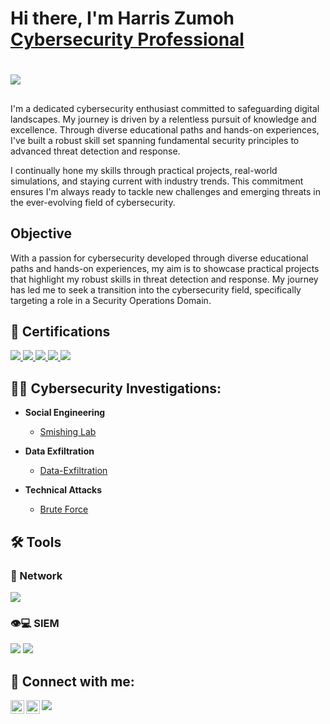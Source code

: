 <h1>Hi there, I'm Harris Zumoh<br/><a href="https://www.linkedin.com/in/harris-zumoh/">Cybersecurity Professional</a>

#

<div>
  <a href="https://medium.com/@kzumoh7">
    <img src="https://img.shields.io/badge/Medium-000000?style=for-the-badge&logo=medium&logoColor=white" />
  </a>
</div>

##
I'm a dedicated cybersecurity enthusiast committed to safeguarding digital landscapes. My journey is driven by a relentless pursuit of knowledge and excellence. Through diverse educational paths and hands-on experiences, I've built a robust skill set spanning fundamental security principles to advanced threat detection and response.

I continually hone my skills through practical projects, real-world simulations, and staying current with industry trends. This commitment ensures I'm always ready to tackle new challenges and emerging threats in the ever-evolving field of cybersecurity.

## Objective

With a passion for cybersecurity developed through diverse educational paths and hands-on experiences, my aim is to showcase practical projects that highlight my robust skills in threat detection and response. My journey has led me to seek a transition into the cybersecurity field, specifically targeting a role in a Security Operations Domain.


<h2> 📄 Certifications</h2>

<div>
<a href="https://www.credly.com/badges/03d83478-48dd-4895-ac6f-5e129cae536a/public_url">
  <img src="https://img.shields.io/badge/-Security%2B-FF0000?&style=for-the-badge&logo=CompTIA&logoColor=white" />
</a>
<a href="https://cpe.isc2.org/digitalcert">
  <img src="https://img.shields.io/badge/ISC2%20CC-%23FF0000%2C%23FF7F00%2C%23FFFF00%2C%2300FF00%2C%2300FFFF%2C%230000FF%2C%239B00FF?&style=for-the-badge&logoColor=white" />
</a>
<a href="https://www.credly.com/badges/dc1297a0-c5b0-47ed-802f-657a29053923/linked_in_profile">
  <img src="https://img.shields.io/badge/Google%20Cybersecurity%20Certificate-%23FF0000%2C%23FF7F00%2C%23FFFF00%2C%2300FF00%2C%2300FFFF%2C%230000FF%2C%239B00FF?&style=for-the-badge&logo=Google&logoColor=white" />
</a>
<a href="https://app.letsdefend.io//certificate/show/e8112634-1989-435c-9190-d9a57eee2d55">
  <img src="https://img.shields.io/badge/LetsDefend%20SOC%20Analyst-007BFF?&style=for-the-badge&logo=LetsDefend&logoColor=white" />
</a>
<img src="https://img.shields.io/badge/Qualys%20VMDR-FF0000?&style=for-the-badge&logo=Qualys&logoColor=white" />

</a>
</div>


<h2>👨‍💻 Cybersecurity Investigations:</h2>

- <b>Social Engineering</b>  
  - <a href="https://github.com/Zumoh/Smishing-Lab/tree/main">Smishing Lab</a>

- <b>Data Exfiltration</b>
  - <a href="https://github.com/Zumoh/Data-Exfiltration-Lab/tree/main">Data-Exfiltration</a>

 - <b>Technical Attacks</b>  
   - <a href="https://github.com/Zumoh/Brute_Force/tree/main">Brute Force</a>

## 🛠️ Tools

### 🛜 Network
<div>
    <img src="https://img.shields.io/badge/-Wireshark-1679A7?&style=for-the-badge&logo=Wireshark&logoColor=white" />
</div>

### 👁️💻 SIEM
<div>
    <img src="https://img.shields.io/badge/-Splunk-000000?&style=for-the-badge&logo=Splunk&logoColor=white" />
    <img src="https://img.shields.io/badge/-Elastic-005571?&style=for-the-badge&logo=Elastic&logoColor=white" />
</div>

<h2> 🤳 Connect with me:</h2>

[<img align="left" alt="HarrisZumoh | LinkedIn" width="22px" src="https://cdn.jsdelivr.net/npm/simple-icons@v3/icons/linkedin.svg" />][linkedin]
[<img align="left" alt="HarrisZumoh | Instagram" width="22px" src="https://cdn.jsdelivr.net/npm/simple-icons@v3/icons/instagram.svg" />][instagram]
[<img src="https://img.shields.io/badge/-Email-777BB4?&style=for-the-badge&logo=email&logoColor=white" />](mailto:kzumoh7@gmail.com)


[linkedin]: https://linkedin.com/in/harris-zumoh-1b1798127
[instagram]: https://www.instagram.com/zumoh3/



<!--
**joshmadakor1/joshmadakor1** is a ✨ _special_ ✨ repository because its `README.md` (this file) appears on your GitHub profile.

Here are some ideas to get you started:

- 🔭 I’m currently working on ...
- 🌱 I’m currently learning ...
- 👯 I’m looking to collaborate on ...
- 🤔 I’m looking for help with ...
- 💬 Ask me about ...
- 📫 How to reach me: ...
- 😄 Pronouns: ...
- ⚡ Fun fact: ...
-->
